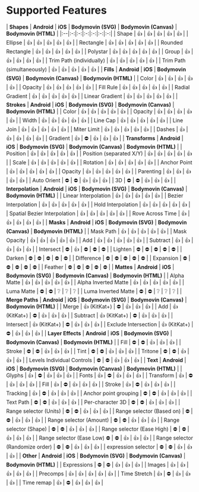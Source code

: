 # Supported Features

| **Shapes** | **Android** | **iOS** | **Bodymovin (SVG)** | **Bodymovin (Canvas)** | **Bodymovin (HTML)** |
|:--|:-:|:-:|:-:|:-:|:-:|:-:|
| Shape |                         👍 | 👍 | 👍 | 👍 | 👍 |
| Ellipse |                       👍 | 👍 | 👍 | 👍 | 👍 |
| Rectangle |                     👍 | 👍 | 👍 | 👍 | 👍 |
| Rounded Rectangle |             👍 | 👍 | 👍 | 👍 | 👍 |
| Polystar |                      👍 | 👍 | 👍 | 👍 | 👍 |
| Group |                         👍 | 👍 | 👍 | 👍 | 👍 |
| Trim Path (individually) |      👍 | 👍 | 👍 | 👍 | 👍 |
| Trim Path (simultaneously) |    👍 | 👍 | 👍 | 👍 | 👍 |
| **Fills** | **Android** | **iOS** | **Bodymovin (SVG)** | **Bodymovin (Canvas)** | **Bodymovin (HTML)** |
| Color |                         👍 | 👍 | 👍 | 👍 | 👍 |
| Opacity |                       👍 | 👍 | 👍 | 👍 | 👍 |
| Fill Rule |                     👍 | 👍 | 👍 | 👍 | 👍 |
| Radial Gradient |               👍 | 👍 | 👍 | 👍 | 👍 |
| Linear Gradient |               👍 | 👍 | 👍 | 👍 | 👍 |
| **Strokes** | **Android** | **iOS** | **Bodymovin (SVG)** | **Bodymovin (Canvas)** | **Bodymovin (HTML)** |
| Color |                         👍 | 👍 | 👍 | 👍 | 👍 |
| Opacity |                       👍 | 👍 | 👍 | 👍 | 👍 |
| Width |                         👍 | 👍 | 👍 | 👍 | 👍 |
| Line Cap |                      👍 | 👍 | 👍 | 👍 | 👍 |
| Line Join |                     👍 | 👍 | 👍 | 👍 | 👍 |
| Miter Limit |                   👍 | 👍 | 👍 | 👍 | 👍 |
| Dashes |                        👍 | 👍 | 👍 | 👍 | 👍 |
| Gradient |                      👍 | ️️️️️️️️⛔️ | 👍 | 👍 | 👍 |
| **Transforms** | **Android** | **iOS** | **Bodymovin (SVG)** | **Bodymovin (Canvas)** | **Bodymovin (HTML)** |
| Position |                      👍 | 👍 | 👍 | 👍 | 👍 |
| Position (separated X/Y) |      👍 | 👍 | 👍 | 👍 | 👍 |
| Scale |                         👍 | 👍 | 👍 | 👍 | 👍 |
| Rotation |                      👍 | 👍 | 👍 | 👍 | 👍 |
| Anchor Point |                  👍 | 👍 | 👍 | 👍 | 👍 |
| Opacity |                       👍 | 👍 | 👍 | 👍 | 👍 |
| Parenting |                     👍 | 👍 | 👍 | 👍 | 👍 |
| Auto Orient |                   ⛔️ | ⛔️ | 👍 | 👍 | 👍 |
| 3D |                            ⛔️ | ⛔️ | 👍 | 👍 | 👍 |
| **Interpolation** | **Android** | **iOS** | **Bodymovin (SVG)** | **Bodymovin (Canvas)** | **Bodymovin (HTML)** |
| Linear Interpolation |          👍 | 👍 | 👍 | 👍 | 👍 |
| Bezier Interpolation |          👍 | 👍 | 👍 | 👍 | 👍 |
| Hold Interpolation |            👍 | 👍 | 👍 | 👍 | 👍 |
| Spatial Bezier Interpolation |  👍 | 👍 | 👍 | 👍 | 👍 |
| Rove Across Time |              👍 | 👍 | 👍 | 👍 | 👍 |
| **Masks** | **Android** | **iOS** | **Bodymovin (SVG)** | **Bodymovin (Canvas)** | **Bodymovin (HTML)** |
| Mask Path |                     👍 | 👍 | 👍 | 👍 | 👍 |
| Mask Opacity |                  👍 | 👍 | 👍 | 👍 | 👍 |
| Add |                           👍 | 👍 | 👍 | 👍 | 👍 |
| Subtract |                      👍 | 👍 | 👍 | 👍 | 👍 |
| Intersect |                     ⛔️ | 👍 | ️⛔ | ⛔ | ⛔ |
| Lighten |                       ⛔️ | ⛔️ | ⛔️ | ⛔ | ⛔ |
| Darken |                        ⛔️ | ⛔️ | ⛔️ | ⛔ | ⛔ |
| Difference |                    ⛔️ | ⛔️ | ⛔️ | ⛔ | ⛔ |
| Expansion |                     ⛔️ | ⛔️ | ⛔️ | ⛔ | ⛔ |
| Feather |                       ⛔️ | ⛔️ | ⛔️ | ⛔ | ⛔ |
| **Mattes** | **Android** | **iOS** | **Bodymovin (SVG)** | **Bodymovin (Canvas)** | **Bodymovin (HTML)** |
| Alpha Matte |                   👍 | 👍 | 👍 | 👍 | 👍 |
| Alpha Inverted Matte |          👍 | 👍 | 👍 | 👍 | 👍 |
| Luma Matte |                    ⛔️ | ⛔️ | ❔ | ❔ | ❔ |
| Luma Inverted Matte |           ⛔️ | ⛔️ | ❔ | ❔ | ❔ |
| **Merge Paths** | **Android** | **iOS** | **Bodymovin (SVG)** | **Bodymovin (Canvas)** | **Bodymovin (HTML)** |
| Merge |                         👍 (KitKat+) | ⛔ | 👍 | 👍 | 👍 |
| Add |                           👍 (KitKat+) | ⛔ | 👍 | 👍 | 👍 |
| Subtract |                      👍 (KitKat+) | ⛔ | 👍 | 👍 | 👍 |
| Intersect |                     👍 (KitKat+) | ⛔ | 👍 | 👍 | 👍 |
| Exclude Intersection |          👍 (KitKat+) | ⛔ | 👍 | 👍 | 👍 |
| **Layer Effects** | **Android** | **iOS** | **Bodymovin (SVG)** | **Bodymovin (Canvas)** | **Bodymovin (HTML)** |
| Fill |                          ⛔️ | ⛔️ | 👍 | 👍 | 👍 |
| Stroke |                        ⛔️ | ⛔️ | 👍 | 👍 | 👍 |
| Tint |                          ⛔️ | ⛔️ | 👍 | 👍 | 👍 |
| Tritone |                       ⛔️ | ⛔️ | 👍 | 👍 | 👍 |
| Levels Individual Controls |    ⛔️ | ⛔️ | 👍 | 👍 | 👍 |
| **Text** | **Android** | **iOS** | **Bodymovin (SVG)** | **Bodymovin (Canvas)** | **Bodymovin (HTML)** |
| Glyphs |                        👍 | ⛔️ | 👍 | 👍 | 👍 |
| Fonts |                         👍 | ⛔️ | 👍 | 👍 | 👍 |
| Transform |                     👍 | ⛔️ | 👍 | 👍 | 👍 |
| Fill |                          👍 | ⛔️ | 👍 | 👍 | 👍 |
| Stroke |                        👍 | ⛔️ | 👍 | 👍 | 👍 |
| Tracking |                      👍 | ⛔️ | 👍 | 👍 | 👍 |
| Anchor point grouping |         ⛔️ | ⛔️ | 👍 | 👍 | 👍 |
| Text Path |                     ⛔ | ⛔️ | 👍 | 👍 | 👍 |
| Per-character 3D |              ⛔ | ⛔️ | 👍 | 👍 | 👍 |
| Range selector (Units) |        ⛔ | ⛔️ | 👍 | 👍 | 👍 |
| Range selector (Based on) |     ⛔ | ⛔️ | 👍 | 👍 | 👍 |
| Range selector (Amount) |       ⛔ | ⛔️ | 👍 | 👍 | 👍 |
| Range selector (Shape) |        ⛔ | ⛔️ | 👍 | 👍 | 👍 |
| Range selector (Ease High) |    ⛔ | ⛔️ | 👍 | 👍 | 👍 |
| Range selector (Ease Low)       ⛔ | ⛔️ | 👍 | 👍 | 👍 |
| Range selector (Randomize order) | ⛔ | ⛔️ | 👍 | 👍 | 👍 |
| expression selector |           ⛔ | ⛔️ | 👍 | 👍 | 👍 |
| **Other** | **Android** | **iOS** | **Bodymovin (SVG)** | **Bodymovin (Canvas)** | **Bodymovin (HTML)** |
| Expressions |                   ⛔️ | ⛔️ | 👍 | 👍 | 👍 |
| Images |                        👍 | 👍 | 👍 | 👍 | 👍 |
| Precomps |                      👍 | 👍 | 👍 | 👍 | 👍 |
| Time Stretch |                  👍 | ⛔️ | 👍 | 👍 | 👍 |
| Time remap |                    👍 | ⛔️ | 👍 | 👍 | 👍 |
